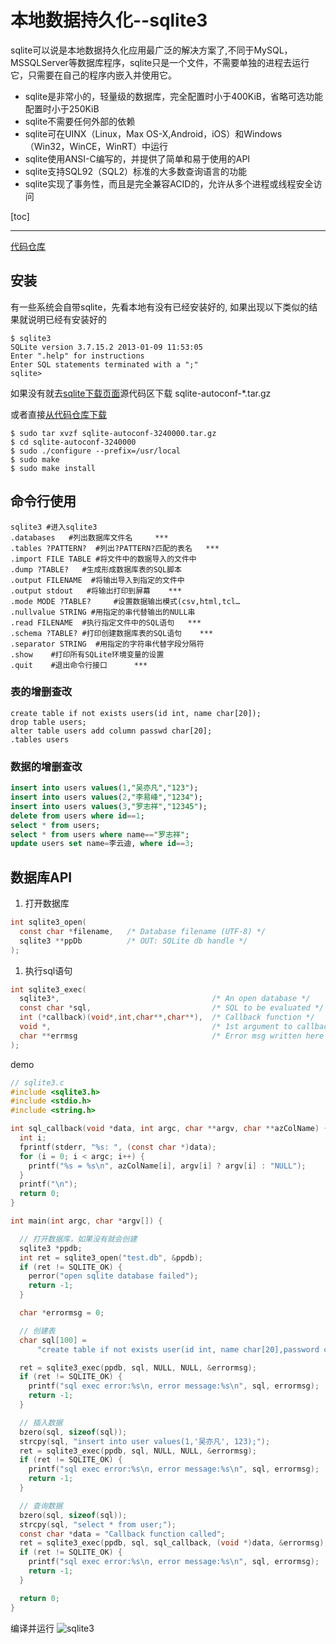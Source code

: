 # 本地数据持久化--sqlite3

sqlite可以说是本地数据持久化应用最广泛的解决方案了,不同于MySQL，MSSQLServer等数据库程序，sqlite只是一个文件，不需要单独的进程去运行它，只需要在自己的程序内嵌入并使用它。

* sqlite是非常小的，轻量级的数据库，完全配置时小于400KiB，省略可选功能配置时小于250KiB
* sqlite不需要任何外部的依赖
* sqlite可在UINX（Linux，Max OS-X,Android，iOS）和Windows（Win32，WinCE，WinRT）中运行
* sqlite使用ANSI-C编写的，并提供了简单和易于使用的API
* sqlite支持SQL92（SQL2）标准的大多数查询语言的功能
* sqlite实现了事务性，而且是完全兼容ACID的，允许从多个进程或线程安全访问

[toc]  
***
[代码仓库](https://github.com/lai0yu/linuxc_learn/tree/master/sqlite3)

## 安装

有一些系统会自带sqlite，先看本地有没有已经安装好的, 如果出现以下类似的结果就说明已经有安装好的

```shell
$ sqlite3
SQLite version 3.7.15.2 2013-01-09 11:53:05
Enter ".help" for instructions
Enter SQL statements terminated with a ";"
sqlite>
```

如果没有就去[sqlite下载页面](https://www.sqlite.org/download.html)源代码区下载 sqlite-autoconf-*.tar.gz

或者直接[从代码仓库下载](https://github.com/lai0yu/linuxc_learn/tree/master/sqlite3)

```shell
$ sudo tar xvzf sqlite-autoconf-3240000.tar.gz
$ cd sqlite-autoconf-3240000
$ sudo ./configure --prefix=/usr/local
$ sudo make
$ sudo make install
```

## 命令行使用

```shell
sqlite3 #进入sqlite3
.databases   #列出数据库文件名     ***
.tables ?PATTERN?  #列出?PATTERN?匹配的表名   ***
.import FILE TABLE #将文件中的数据导入的文件中
.dump ?TABLE?   #生成形成数据库表的SQL脚本
.output FILENAME  #将输出导入到指定的文件中
.output stdout   #将输出打印到屏幕    *** 
.mode MODE ?TABLE?     #设置数据输出模式(csv,html,tcl… 
.nullvalue STRING #用指定的串代替输出的NULL串
.read FILENAME  #执行指定文件中的SQL语句   ***
.schema ?TABLE? #打印创建数据库表的SQL语句    ***
.separator STRING  #用指定的字符串代替字段分隔符
.show    #打印所有SQLite环境变量的设置
.quit    #退出命令行接口      ***
```

### 表的增删查改

```shell
create table if not exists users(id int, name char[20]);
drop table users;
alter table users add column passwd char[20];
.tables users
```

### 数据的增删查改

```sql
insert into users values(1,"吴亦凡","123");
insert into users values(2,"李易峰","1234");
insert into users values(3,"罗志祥","12345");
delete from users where id==1;
select * from users;
select * from users where name=="罗志祥";
update users set name=李云迪, where id==3;
```

## 数据库API

1. 打开数据库

```c
int sqlite3_open(
  const char *filename,   /* Database filename (UTF-8) */
  sqlite3 **ppDb          /* OUT: SQLite db handle */
);

```

1. 执行sql语句
  
```c
int sqlite3_exec(
  sqlite3*,                                  /* An open database */
  const char *sql,                           /* SQL to be evaluated */
  int (*callback)(void*,int,char**,char**),  /* Callback function */
  void *,                                    /* 1st argument to callback */
  char **errmsg                              /* Error msg written here */
);
```

demo
```c
// sqlite3.c
#include <sqlite3.h>
#include <stdio.h>
#include <string.h>

int sql_callback(void *data, int argc, char **argv, char **azColName) {
  int i;
  fprintf(stderr, "%s: ", (const char *)data);
  for (i = 0; i < argc; i++) {
    printf("%s = %s\n", azColName[i], argv[i] ? argv[i] : "NULL");
  }
  printf("\n");
  return 0;
}

int main(int argc, char *argv[]) {

  // 打开数据库，如果没有就会创建
  sqlite3 *ppdb;
  int ret = sqlite3_open("test.db", &ppdb);
  if (ret != SQLITE_OK) {
    perror("open sqlite database failed");
    return -1;
  }

  char *errormsg = 0;

  // 创建表
  char sql[100] =
      "create table if not exists user(id int, name char[20],password char[20]);";

  ret = sqlite3_exec(ppdb, sql, NULL, NULL, &errormsg);
  if (ret != SQLITE_OK) {
    printf("sql exec error:%s\n, error message:%s\n", sql, errormsg);
    return -1;
  }

  // 插入数据
  bzero(sql, sizeof(sql));
  strcpy(sql, "insert into user values(1,'吴亦凡', 123);");
  ret = sqlite3_exec(ppdb, sql, NULL, NULL, &errormsg);
  if (ret != SQLITE_OK) {
    printf("sql exec error:%s\n, error message:%s\n", sql, errormsg);
    return -1;
  }

  // 查询数据
  bzero(sql, sizeof(sql));
  strcpy(sql, "select * from user;");
  const char *data = "Callback function called";
  ret = sqlite3_exec(ppdb, sql, sql_callback, (void *)data, &errormsg);
  if (ret != SQLITE_OK) {
    printf("sql exec error:%s\n, error message:%s\n", sql, errormsg);
    return -1;
  }

  return 0;
}

```

编译并运行
![sqlite3](https://pic2.imgdb.cn/item/6454b5e40d2dde57771d2949.jpg)
